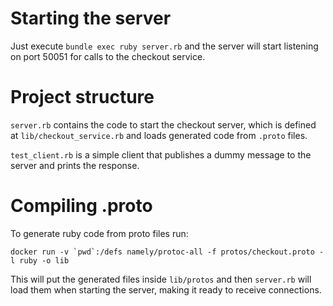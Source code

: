 # Starting the server

Just execute `bundle exec ruby server.rb` and the server will start listening on port
50051 for calls to the checkout service.

# Project structure

`server.rb` contains the code to start the checkout server, which is defined at
`lib/checkout_service.rb` and loads generated code from `.proto` files.

`test_client.rb` is a simple client that publishes a dummy message to the server and
prints the response.

# Compiling .proto

To generate ruby code from proto files run:

```
docker run -v `pwd`:/defs namely/protoc-all -f protos/checkout.proto -l ruby -o lib
```

This will put the generated files inside `lib/protos` and then `server.rb` will load
them when starting the server, making it ready to receive connections.

